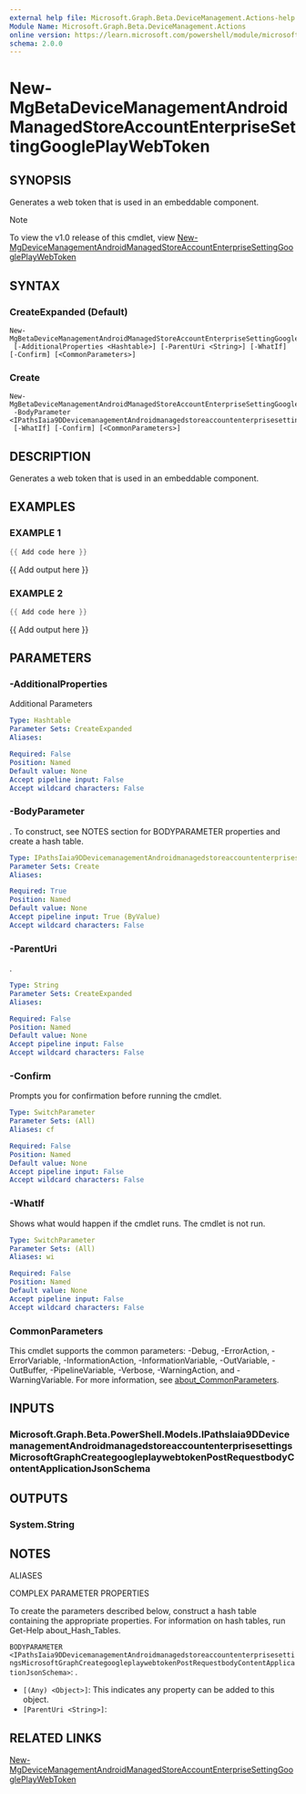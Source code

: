 ```yaml
---
external help file: Microsoft.Graph.Beta.DeviceManagement.Actions-help.xml
Module Name: Microsoft.Graph.Beta.DeviceManagement.Actions
online version: https://learn.microsoft.com/powershell/module/microsoft.graph.beta.devicemanagement.actions/new-mgbetadevicemanagementandroidmanagedstoreaccountenterprisesettinggoogleplaywebtoken
schema: 2.0.0
---
```


# New-MgBetaDeviceManagementAndroidManagedStoreAccountEnterpriseSettingGooglePlayWebToken

## SYNOPSIS
Generates a web token that is used in an embeddable component.

> [!NOTE]
> To view the v1.0 release of this cmdlet, view [New-MgDeviceManagementAndroidManagedStoreAccountEnterpriseSettingGooglePlayWebToken](/powershell/module/Microsoft.Graph.DeviceManagement.Actions/New-MgDeviceManagementAndroidManagedStoreAccountEnterpriseSettingGooglePlayWebToken?view=graph-powershell-v1.0)

## SYNTAX

### CreateExpanded (Default)
```
New-MgBetaDeviceManagementAndroidManagedStoreAccountEnterpriseSettingGooglePlayWebToken
 [-AdditionalProperties <Hashtable>] [-ParentUri <String>] [-WhatIf] [-Confirm] [<CommonParameters>]
```

### Create
```
New-MgBetaDeviceManagementAndroidManagedStoreAccountEnterpriseSettingGooglePlayWebToken
 -BodyParameter <IPathsIaia9DDevicemanagementAndroidmanagedstoreaccountenterprisesettingsMicrosoftGraphCreategoogleplaywebtokenPostRequestbodyContentApplicationJsonSchema>
 [-WhatIf] [-Confirm] [<CommonParameters>]
```

## DESCRIPTION
Generates a web token that is used in an embeddable component.

## EXAMPLES

### EXAMPLE 1
```powershell
{{ Add code here }}
```

{{ Add output here }}

### EXAMPLE 2
```powershell
{{ Add code here }}
```

{{ Add output here }}

## PARAMETERS

### -AdditionalProperties
Additional Parameters

```yaml
Type: Hashtable
Parameter Sets: CreateExpanded
Aliases:

Required: False
Position: Named
Default value: None
Accept pipeline input: False
Accept wildcard characters: False
```

### -BodyParameter
.
To construct, see NOTES section for BODYPARAMETER properties and create a hash table.

```yaml
Type: IPathsIaia9DDevicemanagementAndroidmanagedstoreaccountenterprisesettingsMicrosoftGraphCreategoogleplaywebtokenPostRequestbodyContentApplicationJsonSchema
Parameter Sets: Create
Aliases:

Required: True
Position: Named
Default value: None
Accept pipeline input: True (ByValue)
Accept wildcard characters: False
```

### -ParentUri
.

```yaml
Type: String
Parameter Sets: CreateExpanded
Aliases:

Required: False
Position: Named
Default value: None
Accept pipeline input: False
Accept wildcard characters: False
```

### -Confirm
Prompts you for confirmation before running the cmdlet.

```yaml
Type: SwitchParameter
Parameter Sets: (All)
Aliases: cf

Required: False
Position: Named
Default value: None
Accept pipeline input: False
Accept wildcard characters: False
```

### -WhatIf
Shows what would happen if the cmdlet runs.
The cmdlet is not run.

```yaml
Type: SwitchParameter
Parameter Sets: (All)
Aliases: wi

Required: False
Position: Named
Default value: None
Accept pipeline input: False
Accept wildcard characters: False
```

### CommonParameters
This cmdlet supports the common parameters: -Debug, -ErrorAction, -ErrorVariable, -InformationAction, -InformationVariable, -OutVariable, -OutBuffer, -PipelineVariable, -Verbose, -WarningAction, and -WarningVariable. For more information, see [about_CommonParameters](http://go.microsoft.com/fwlink/?LinkID=113216).

## INPUTS

### Microsoft.Graph.Beta.PowerShell.Models.IPathsIaia9DDevicemanagementAndroidmanagedstoreaccountenterprisesettingsMicrosoftGraphCreategoogleplaywebtokenPostRequestbodyContentApplicationJsonSchema
## OUTPUTS

### System.String
## NOTES

ALIASES

COMPLEX PARAMETER PROPERTIES

To create the parameters described below, construct a hash table containing the appropriate properties. For information on hash tables, run Get-Help about_Hash_Tables.


`BODYPARAMETER <IPathsIaia9DDevicemanagementAndroidmanagedstoreaccountenterprisesettingsMicrosoftGraphCreategoogleplaywebtokenPostRequestbodyContentApplicationJsonSchema>`: .
  - `[(Any) <Object>]`: This indicates any property can be added to this object.
  - `[ParentUri <String>]`: 

## RELATED LINKS
[New-MgDeviceManagementAndroidManagedStoreAccountEnterpriseSettingGooglePlayWebToken](/powershell/module/Microsoft.Graph.DeviceManagement.Actions/New-MgDeviceManagementAndroidManagedStoreAccountEnterpriseSettingGooglePlayWebToken?view=graph-powershell-v1.0)
